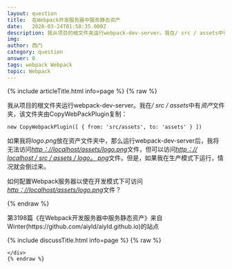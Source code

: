 ```yaml
---
layout: question
title:  在Webpack开发服务器中服务静态资产
date:   2020-03-24T01:58:35.000Z
description: 我从项目的根文件夹运行webpack-dev-server。我在/ src / assets中有资产文件夹，该文件夹由CopyWebPackPlugin复...
img: 
author: 西门
category: question
answer: 0
tags: webpack Webpack
topic: Webpack
---
```

<div class="article-root">
  <div class="article">
    {% include articleTitle.html info=page %}
    {% raw %}
    <div class="article-content"><p><font style="vertical-align: inherit;"><font style="vertical-align: inherit;">我从项目的根文件夹运行webpack-dev-server。</font><font style="vertical-align: inherit;">我</font><font style="vertical-align: inherit;">在</font><em><font style="vertical-align: inherit;">/ src / assets</font></em><font style="vertical-align: inherit;">中</font><font style="vertical-align: inherit;">有</font></font><em><font style="vertical-align: inherit;"><font style="vertical-align: inherit;">资产</font></font></em><font style="vertical-align: inherit;"><font style="vertical-align: inherit;">文件夹，</font><font style="vertical-align: inherit;">该</font><font style="vertical-align: inherit;">文件夹</font><font style="vertical-align: inherit;">由CopyWebPackPlugin复制：</font></font><em><font style="vertical-align: inherit;"></font></em><font style="vertical-align: inherit;"></font></p>

<pre><code>new CopyWebpackPlugin([ { from: 'src/assets', to: 'assets' } ])
</code></pre>

<p><font style="vertical-align: inherit;"><font style="vertical-align: inherit;">如果我将</font></font><em><font style="vertical-align: inherit;"><font style="vertical-align: inherit;">logo.png</font></font></em><font style="vertical-align: inherit;"><font style="vertical-align: inherit;">放在资产文件夹中，那么运行webpack-dev-server后，我将无法访问</font></font><em><a href="http://localhost/assets/logo.png"><font style="vertical-align: inherit;"><font style="vertical-align: inherit;">http：//localhost/assets/logo.png</font></font></a></em><font style="vertical-align: inherit;"><font style="vertical-align: inherit;">文件，但可以访问</font></font><em><a href="http://localhost/src/assets/logo.png"><font style="vertical-align: inherit;"><font style="vertical-align: inherit;">http：// localhost / src / assets / logo。 png</font></font></a></em><font style="vertical-align: inherit;"><font style="vertical-align: inherit;">文件。</font><font style="vertical-align: inherit;">但是，如果我在生产模式下运行，情况就会倒过来。</font></font></p>

<p><font style="vertical-align: inherit;"><font style="vertical-align: inherit;">如何配置Webpack服务器以使</font><font style="vertical-align: inherit;">在开发模式下可访问</font></font><em><a href="http://localhost/assets/logo.png"><font style="vertical-align: inherit;"><font style="vertical-align: inherit;">http：//localhost/assets/logo.png</font></font></a></em><font style="vertical-align: inherit;"><font style="vertical-align: inherit;">文件？</font></font></p></div>
    {% endraw %}
  </div>
  <p class="winter_mark">第3198篇《在Webpack开发服务器中服务静态资产》来自Winter(https://github.com/aiyld/aiyld.github.io)的站点</p>
  <div class="discuss-wrapper">
    {% include discussTitle.html info=page %}
    {% raw %}
    <div class="discuss-list">
    
    </div>
    {% endraw %}
  </div>
<div>
